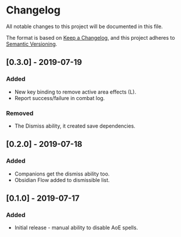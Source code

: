 # Changelog
All notable changes to this project will be documented in this file.

The format is based on [Keep a Changelog](https://keepachangelog.com/en/1.0.0/),
and this project adheres to [Semantic Versioning](https://semver.org/spec/v2.0.0.html).

## [0.3.0] - 2019-07-19
### Added
- New key binding to remove active area effects (L).
- Report success/failure in combat log.

### Removed
- The Dismiss ability, it created save dependencies.

## [0.2.0] - 2019-07-18
### Added
- Companions get the dismiss ability too.
- Obsidian Flow added to dismissible list.

## [0.1.0] - 2019-07-17
### Added
- Initial release - manual ability to disable AoE spells.
